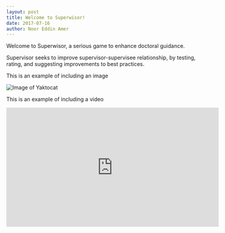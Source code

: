 ```yaml
---
layout: post
title: Welcome to Superwisor!
date: 2017-07-16
author: Noor Eddin Amer
---
```


Welcome to Superwisor, a serious game to enhance doctoral guidance. 

Supervisor seeks to improve supervisor-supervisee relationship, by testing, rating, and suggesting improvements to best practices.

This is an example of including an image

![Image of Yaktocat](https://octodex.github.com/images/yaktocat.png)

This is an example of including a video

<iframe width="560" height="315" src="https://www.youtube.com/embed/-egxccTxFTk" frameborder="0" allowfullscreen></iframe>


